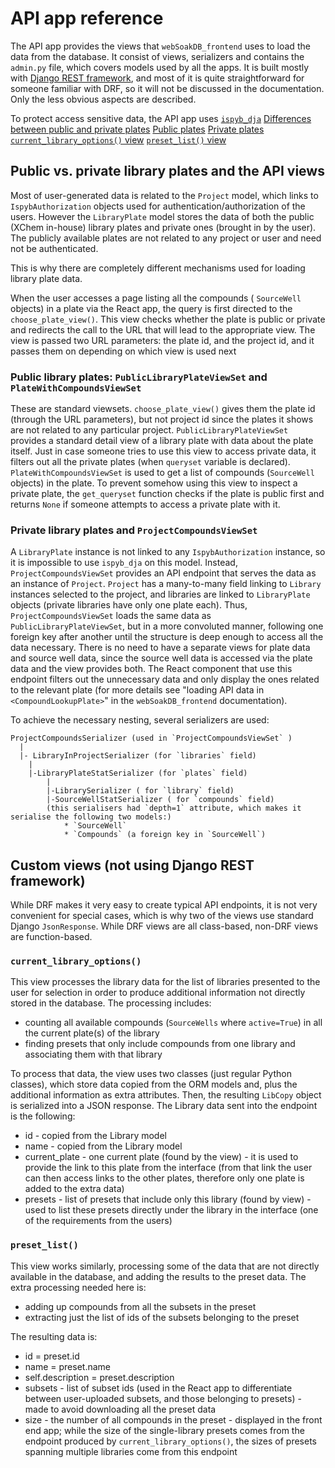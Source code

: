 # API app reference

The API app provides the views that `webSoakDB_frontend` uses to load the data from the database. It consist of views, serializers and contains the `admin.py` file, which covers models used by all the apps. It is built mostly with [Django REST framework]( https://www.django-rest-framework.org/ ), and most of it is quite straightforward for someone familiar with DRF, so it will not be discussed in the documentation. Only the less obvious aspects are described.

To protect access sensitive data, the API app uses [`ispyb_dja`]( https://github.com/xchem/ispyb_dja/ )
[Differences between public and private plates](#pp)
[Public plates](#public)
[Private plates](#private)
[`current_library_options()` view](#current)
[`preset_list()` view](#presets)
## Public vs. private library plates and the API views <a name="pp"></a>

Most of user-generated data is related to the `Project` model, which links to `IspybAuthorization` objects used for authentication/authorization of the users. However the `LibraryPlate` model stores the data of both the public (XChem in-house) library plates and private ones (brought in by the user). The publicly available plates are not related to any project or user and need not be authenticated.

This is why there are completely different mechanisms used for loading library plate data.

When the user accesses a page listing all the compounds ( `SourceWell` objects) in a plate via the React app, the query is first directed to the `choose_plate_view()`. This view checks whether the plate is public or private and redirects the call to the URL that will lead to the appropriate view. The view is passed two URL parameters: the plate id, and the project id, and it passes them on depending on which view is used next

### Public library plates: `PublicLibraryPlateViewSet` and `PlateWithCompoundsViewSet`<a name="public"></a>

These are standard viewsets. `choose_plate_view()` gives them the plate id (through the URL parameters), but not project id since the plates it shows are not related to any particular project. `PublicLibraryPlateViewSet` provides a standard detail view of a library plate with data about the plate itself. Just in case someone tries to use this view to access private data, it filters out all the private plates (when `queryset` variable is declared). `PlateWithCompoundsViewSet` is used to get a list of compounds (`SourceWell` objects) in the plate. To prevent somehow using this view to inspect a private plate, the `get_queryset` function checks if the plate is public first and returns `None` if someone attempts to access a private plate with it.

### Private library plates and `ProjectCompoundsViewSet`  <a name="private"></a>

A `LibraryPlate` instance  is not linked to any `IspybAuthorization` instance, so it is impossible to use `ispyb_dja` on this model. Instead, `ProjectCompoundsViewSet` provides an API endpoint that serves the data as an instance of `Project`. `Project` has a many-to-many field linking to `Library` instances selected to the project, and libraries are linked to `LibraryPlate` objects (private libraries have only one plate each). Thus, `ProjectCompoundsViewSet` loads the same data as `PublicLibraryPlateViewSet`, but in a more convoluted manner, following one foreign key after another until the structure is deep enough to access all the data necessary. There is no need to have a separate views for plate data and source well data, since the source well data is accessed via the plate data and the view provides both. The React component that use this endpoint filters out the unnecessary data and only display the ones related to the relevant plate (for more details see "loading API data in `<CompoundLookupPlate>`" in the `webSoakDB_frontend` documentation).

To achieve the necessary nesting, several serializers are used:
```
ProjectCompoundsSerializer (used in `ProjectCompoundsViewSet` )
  |
  |- LibraryInProjectSerializer (for `libraries` field)
	|
	|-LibraryPlateStatSerializer (for `plates` field)
		|
		|-LibrarySerializer ( for `library` field)
		|-SourceWellStatSerializer ( for `compounds` field)
		(this serialisers had `depth=1` attribute, which makes it serialise the following two models:)
			* `SourceWell`
			* `Compounds` (a foreign key in `SourceWell`)
```

## Custom views (not using Django REST framework)

While DRF makes it very easy to create typical API endpoints, it is not very convenient for special cases, which is why two of the views use standard Django `JsonResponse`. While DRF views are all class-based, non-DRF views are function-based.

### `current_library_options()`<a name="current"></a>

This view processes the library data for the list of libraries presented to the user for selection in order to produce additional information not directly stored in the database. The processing includes:
- counting all available compounds (`SourceWells` where `active=True`) in all the current plate(s) of the library
- finding presets that only include compounds from one library and associating them with that library 

To process that data, the view uses two classes (just regular Python classes), which store data copied from the ORM models and, plus the additional information as extra attributes. Then, the resulting `LibCopy` object is serialized into a JSON response. The Library data sent into the endpoint is the following:

- id - copied from the Library model
- name - copied from the Library model
- current_plate - one current plate (found by the view) - it is used to provide the link to this plate from the interface (from that link the user can then access links to the other plates, therefore only one plate is added to the extra data)
- presets - list of presets that include only this library (found by view) - used to list these presets directly under the library in the interface (one of the requirements from the users)

### `preset_list()`<a name="presets"></a>

This view works similarly, processing some of the data that are not directly available in the database, and adding the results to the preset data. The extra processing needed here is:
- adding up compounds from all the subsets in the preset
- extracting just the list of ids of the subsets belonging to the preset 

The resulting data is:
- id = preset.id
- name = preset.name
- self.description = preset.description
- subsets - list of subset ids (used in the React app to differentiate between user-uploaded subsets, and those belonging to presets) - made to avoid downloading all the preset data
- size - the number of all compounds in the preset - displayed in the front end app; while the size of the single-library presets comes from the endpoint produced by `current_library_options()`, the sizes of presets spanning multiple libraries come from this endpoint
